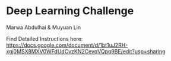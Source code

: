 # Deep Learning Challenge 
Marwa Abdulhai & Muyuan Lin

Find Detailed Instructions here: 
https://docs.google.com/document/d/1bt1uJ2RH-xgj0MSX8MXV0WFdUdCvzKN2CevqVQpq9BE/edit?usp=sharing

